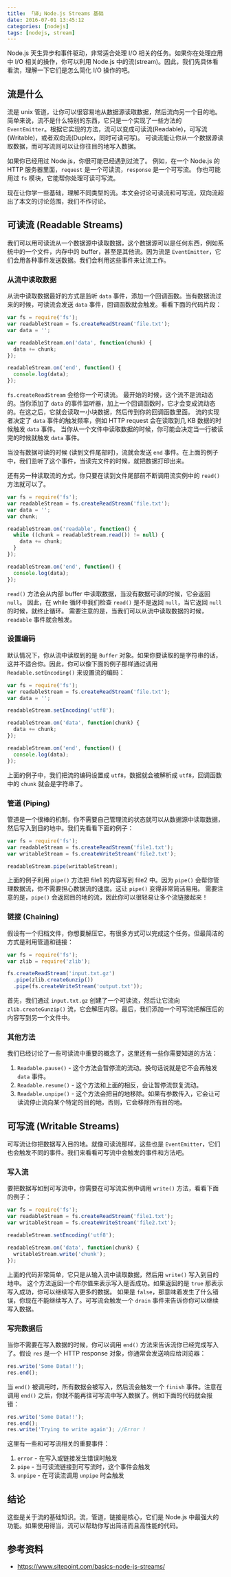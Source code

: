 ```yaml
---
title: 「译」Node.js Streams 基础
date: 2016-07-01 13:45:12
categories: [nodejs]
tags: [nodejs, stream]
---
```


Node.js 天生异步和事件驱动，非常适合处理 I/O 相关的任务。如果你在处理应用中 I/O 相关的操作，你可以利用 Node.js 中的流(stream)。因此，我们先具体看看流，理解一下它们是怎么简化 I/O 操作的吧。

## 流是什么

流是 unix 管道，让你可以很容易地从数据源读取数据，然后流向另一个目的地。
简单来说，流不是什么特别的东西，它只是一个实现了一些方法的 `EventEmitter`。根据它实现的方法，流可以变成可读流(Readable)，可写流(Writable)，或者双向流(Duplex，同时可读可写)。
可读流能让你从一个数据源读取数据，而可写流则可以让你往目的地写入数据。


如果你已经用过 Node.js，你很可能已经遇到过流了。
例如，在一个 Node.js 的 HTTP 服务器里面，`request` 是一个可读流，`response` 是一个可写流。
你也可能用过 `fs` 模块，它能帮你处理可读可写流。
 

现在让你学一些基础，理解不同类型的流。本文会讨论可读流和可写流，双向流超出了本文的讨论范围，我们不作讨论。
 
## 可读流 (Readable Streams)

我们可以用可读流从一个数据源中读取数据，这个数据源可以是任何东西，例如系统中的一个文件，内存中的 buffer，甚至是其他流。因为流是 `EventEmitter`，它们会用各种事件发送数据。我们会利用这些事件来让流工作。

### 从流中读取数据

从流中读取数据最好的方式是监听 `data` 事件，添加一个回调函数。当有数据流过来的时候，可读流会发送 `data` 事件，回调函数就会触发。看看下面的代码片段：

```js
var fs = require('fs');
var readableStream = fs.createReadStream('file.txt');
var data = '';

var readableStream.on('data', function(chunk) {
  data += chunk;
});

readableStream.on('end', function() {
  console.log(data);
});
```

`fs.createReadStream` 会给你一个可读流。
最开始的时候，这个流不是流动态的。当你添加了 `data` 的事件监听器，加上一个回调函数时，它才会变成流动态的。在这之后，它就会读取一小块数据，然后传到你的回调函数里面。
流的实现者决定了 `data` 事件的触发频率，例如 HTTP request 会在读取到几 KB 数据的时候触发 `data` 事件。 当你从一个文件中读取数据的时候，你可能会决定当一行被读完的时候就触发 `data` 事件。


当没有数据可读的时候 (读到文件尾部时)，流就会发送 `end` 事件。在上面的例子中，我们监听了这个事件，当读完文件的时候，就把数据打印出来。


还有另一种读取流的方式，你只要在读到文件尾部前不断调用流实例中的 `read()` 方法就可以了。

```js
var fs = require('fs');
var readableStream = fs.createReadStream('file.txt');
var data = '';
var chunk;

readableStream.on('readable', function() {
  while ((chunk = readableStream.read()) != null) {
    data += chunk;
  }
});

readableStream.on('end', function() {
  console.log(data);
});
```

`read()` 方法会从内部 buffer 中读取数据，当没有数据可读的时候，它会返回 `null`。
因此，在 while 循环中我们检查 `read()` 是不是返回 `null`，当它返回 `null` 的时候，就终止循环。
需要注意的是，当我们可以从流中读取数据的时候，`readable` 事件就会触发。


### 设置编码

默认情况下，你从流中读取到的是 `Buffer` 对象。如果你要读取的是字符串的话，这并不适合你。因此，你可以像下面的例子那样通过调用 `Readable.setEncoding()` 来设置流的编码：

```js
var fs = require('fs');
var readableStream = fs.createReadStream('file.txt');
var data = '';

readableStream.setEncoding('utf8');

readableStream.on('data', function(chunk) {
  data += chunk;
});

readableStream.on('end', function() {
  console.log(data);
});
```

上面的例子中，我们把流的编码设置成 `utf8`，数据就会被解析成 `utf8`，回调函数中的 `chunk` 就会是字符串了。

### 管道 (Piping)

管道是一个很棒的机制，你不需要自己管理流的状态就可以从数据源中读取数据，然后写入到目的地中。我们先看看下面的例子：

```js
var fs = require('fs');
var readableStream = fs.createReadStream('file1.txt');
var writableStream = fs.createWriteStream('file2.txt');

readableStream.pipe(writableStream);
```

上面的例子利用 `pipe()` 方法把 file1 的内容写到 file2 中。因为 `pipe()` 会帮你管理数据流，你不需要担心数据流的速度。这让 `pipe()` 变得非常简洁易用。
需要注意的是，`pipe()` 会返回目的地的流，因此你可以很轻易让多个流链接起来！

### 链接 (Chaining)

假设有一个归档文件，你想要解压它。有很多方式可以完成这个任务。但最简洁的方式是利用管道和链接：

```js
var fs = require('fs');
var zlib = require('zlib');

fs.createReadStream('input.txt.gz')
  .pipe(zlib.createGunzip())
  .pipe(fs.createWriteStream('output.txt'));
```

首先，我们通过 `input.txt.gz` 创建了一个可读流，然后让它流向 `zlib.createGunzip()` 流，它会解压内容。最后，我们添加一个可写流把解压后的内容写到另一个文件中。


### 其他方法

我们已经讨论了一些可读流中重要的概念了，这里还有一些你需要知道的方法：

1. `Readable.pause()` - 这个方法会暂停流的流动。换句话说就是它不会再触发 `data` 事件。
2. `Readable.resume()` - 这个方法和上面的相反，会让暂停流恢复流动。
3. `Readable.unpipe()` - 这个方法会把目的地移除。如果有参数传入，它会让可读流停止流向某个特定的目的地，否则，它会移除所有目的地。


## 可写流 (Writable Streams)

可写流让你把数据写入目的地。就像可读流那样，这些也是 `EventEmitter`，它们也会触发不同的事件。我们来看看可写流中会触发的事件和方法吧。

### 写入流

要把数据写如到可写流中，你需要在可写流实例中调用 `write()` 方法，看看下面的例子：

```js
var fs = require('fs');
var readableStream = fs.createReadStream('file1.txt');
var writableStream = fs.createWriteStream('file2.txt');

readableStream.setEncoding('utf8');

readableStream.on('data', function(chunk) {
  writableStream.write('chunk');
});
```

上面的代码非常简单，它只是从输入流中读取数据，然后用 `write()` 写入到目的地中。
这个方法返回一个布尔值来表示写入是否成功。如果返回的是 `true` 那表示写入成功，你可以继续写入更多的数据。 如果是 `false`，那意味着发生了什么错误，你现在不能继续写入了。可写流会触发一个 `drain` 事件来告诉你你可以继续写入数据。

### 写完数据后

当你不需要在写入数据的时候，你可以调用 `end()` 方法来告诉流你已经完成写入了。假设 `res` 是一个 HTTP response 对象，你通常会发送响应给浏览器：

```js
res.write('Some Data!!');
res.end();
```

当 `end()` 被调用时，所有数据会被写入，然后流会触发一个 `finish` 事件。注意在调用 `end()` 之后，你就不能再往可写流中写入数据了。例如下面的代码就会报错：

```js
res.write('Some Data!!');
res.end();
res.write('Trying to write again'); //Error !
```

这里有一些和可写流相关的重要事件：

1. `error` - 在写入或链接发生错误时触发
2. `pipe` - 当可读流链接到可写流时，这个事件会触发
3. `unpipe` -  在可读流调用 `unpipe` 时会触发


## 结论

这些是关于流的基础知识。流，管道，链接是核心，它们是 Node.js 中最强大的功能。如果使用得当，流可以帮助你写出简洁而且高性能的代码。


## 参考资料

- https://www.sitepoint.com/basics-node-js-streams/

